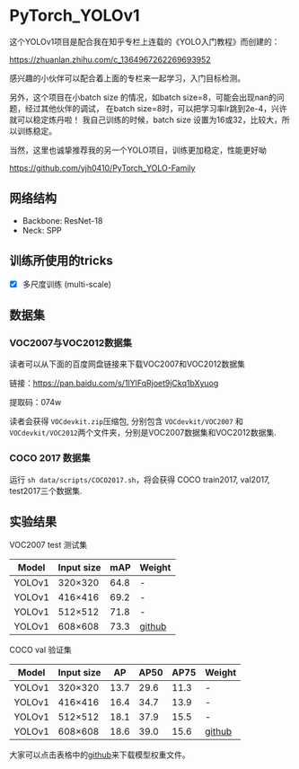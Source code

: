 # PyTorch_YOLOv1
这个YOLOv1项目是配合我在知乎专栏上连载的《YOLO入门教程》而创建的：

https://zhuanlan.zhihu.com/c_1364967262269693952

感兴趣的小伙伴可以配合着上面的专栏来一起学习，入门目标检测。

另外，这个项目在小batch size 的情况，如batch size=8，可能会出现nan的问题，经过其他伙伴的调试，
在batch size=8时，可以把学习率lr跳到2e-4，兴许就可以稳定炼丹啦！ 我自己训练的时候，batch size
设置为16或32，比较大，所以训练稳定。

当然，这里也诚挚推荐我的另一个YOLO项目，训练更加稳定，性能更好呦

https://github.com/yjh0410/PyTorch_YOLO-Family


## 网络结构

- Backbone: ResNet-18
- Neck: SPP

## 训练所使用的tricks

- [x] 多尺度训练 (multi-scale)

## 数据集

### VOC2007与VOC2012数据集

读者可以从下面的百度网盘链接来下载VOC2007和VOC2012数据集

链接：https://pan.baidu.com/s/1IYlFqRjoet9jCkq1bXyuog 

提取码：074w

读者会获得 ```VOCdevkit.zip```压缩包, 分别包含 ```VOCdevkit/VOC2007``` 和 ```VOCdevkit/VOC2012```两个文件夹，分别是VOC2007数据集和VOC2012数据集.

### COCO 2017 数据集

运行 ```sh data/scripts/COCO2017.sh```，将会获得 COCO train2017, val2017, test2017三个数据集.

## 实验结果

VOC2007 test 测试集

| Model             |  Input size    |   mAP   | Weight|
|-------------------|----------------|---------|-------|
| YOLOv1            |  320×320       |   64.8  |   -   |
| YOLOv1            |  416×416       |   69.2  |   -   |
| YOLOv1            |  512×512       |   71.8  |   -   |
| YOLOv1            |  608×608       |   73.3  |   [github](https://github.com/yjh0410/PyTorch_YOLOv1/releases/download/yolov1_weight/yolo_64.4_68.5_71.5.pth)   |


COCO val 验证集

| Model             |  Input size    |   AP    |   AP50    |   AP75    | Weight|
|-------------------|----------------|---------|-----------|-----------|-------|
| YOLOv1            |  320×320       |   13.7  |   29.6    |    11.3   |   -   |
| YOLOv1            |  416×416       |   16.4  |   34.7    |    13.9   |   -   |
| YOLOv1            |  512×512       |   18.1  |   37.9    |    15.5   |   -   |
| YOLOv1            |  608×608       |   18.6  |   39.0    |    15.6   |   [github](https://github.com/yjh0410/PyTorch_YOLOv1/releases/download/yolov1_weight/yolo_17.34_35.28.pth)   |

大家可以点击表格中的[github]()来下载模型权重文件。
